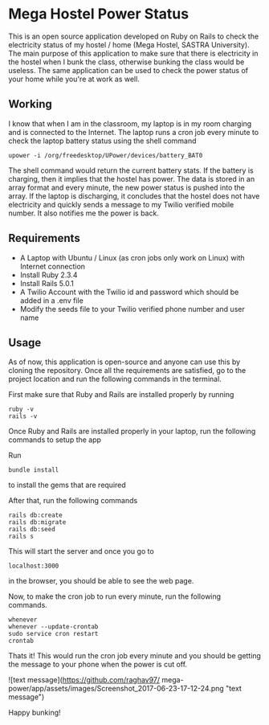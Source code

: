 # Mega Hostel Power Status

This is an open source application developed on Ruby on Rails to check the electricity status of my hostel / home (Mega Hostel, SASTRA University). The main purpose of this application to make sure that there is electricity in the hostel when I bunk the class, otherwise bunking the class would be useless. The same application can be used to check the power status of your home while you're at work as well.

## Working

I know that when I am in the classroom, my laptop is in my room charging and is connected to the Internet. The laptop runs a cron job every minute to check the laptop battery status using the shell command

```
upower -i /org/freedesktop/UPower/devices/battery_BAT0 
```

The shell command would return the current battery stats. If the battery is charging, then it implies that the hostel has power. The data is stored in an array format and every minute, the new power status is pushed into the array. If the laptop is discharging, it concludes that the hostel does not have electricity and quickly sends a message to my Twilio verified mobile number. It also notifies me the power is back.

## Requirements

* A Laptop with Ubuntu / Linux (as cron jobs only work on Linux) with Internet connection
* Install Ruby 2.3.4
* Install Rails 5.0.1
* A Twilio Account with the Twilio id and password which should be added in a .env file
* Modify the seeds file to your Twilio verified phone number and user name
 
## Usage

As of now, this application is open-source and anyone can use this by cloning the repository.
Once all the requirements are satisfied, go to the project location and run the following commands in the terminal.

First make sure that Ruby and Rails are installed properly by running

```
ruby -v
rails -v
```

Once Ruby and Rails are installed properly in your laptop, run the following commands to setup the app

Run
```
bundle install
```
to install the gems that are required

After that, run the following commands

```
rails db:create
rails db:migrate
rails db:seed
rails s
```

This will start the server and once you go to
```
localhost:3000
```
in the browser, you should be able to see the web page.

Now, to make the cron job to run every minute, run the following commands.

```
whenever
whenever --update-crontab
sudo service cron restart
crontab
```
Thats it! This would run the cron job every minute and you should be getting the message to your phone when the power is cut off. 

![text message](https://github.com/raghav97/ mega-power/app/assets/images/Screenshot_2017-06-23-17-12-24.png  "text message")
 
Happy bunking!
